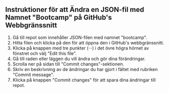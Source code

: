 ## Instruktioner för att Ändra en JSON-fil med Namnet "Bootcamp" på GitHub's Webbgränssnitt

  1. Gå till repot som innehåller JSON-filen med namnet "bootcamp".
  2. Hitta filen och klicka på den för att öppna den i GitHub's webbgränssnitt.
  3. Klicka på knappen med tre punkter (···) i det övre högra hörnet av fönstret och välj "Edit this file".
  4. Gå till raden eller läggen du vill ändra och gör dina förändringar.
  5. Scrolla ner på sidan till "Commit changes"-sektionen.
  6. Skriv en beskrivning av de ändringar du har gjort i fältet med rubriken "Commit message".
  7. Klicka på knappen "Commit changes" för att spara dina ändringar till repot.

